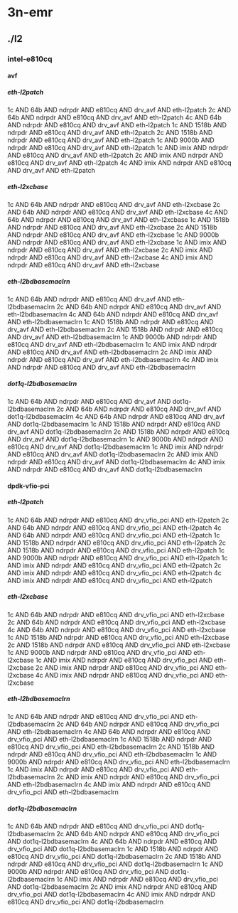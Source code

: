 # 3n-emr
## ./l2
### intel-e810cq
#### avf
##### eth-l2patch
1c AND 64b AND ndrpdr AND e810cq AND drv_avf AND eth-l2patch
2c AND 64b AND ndrpdr AND e810cq AND drv_avf AND eth-l2patch
4c AND 64b AND ndrpdr AND e810cq AND drv_avf AND eth-l2patch
1c AND 1518b AND ndrpdr AND e810cq AND drv_avf AND eth-l2patch
2c AND 1518b AND ndrpdr AND e810cq AND drv_avf AND eth-l2patch
1c AND 9000b AND ndrpdr AND e810cq AND drv_avf AND eth-l2patch
1c AND imix AND ndrpdr AND e810cq AND drv_avf AND eth-l2patch
2c AND imix AND ndrpdr AND e810cq AND drv_avf AND eth-l2patch
4c AND imix AND ndrpdr AND e810cq AND drv_avf AND eth-l2patch
##### eth-l2xcbase
1c AND 64b AND ndrpdr AND e810cq AND drv_avf AND eth-l2xcbase
2c AND 64b AND ndrpdr AND e810cq AND drv_avf AND eth-l2xcbase
4c AND 64b AND ndrpdr AND e810cq AND drv_avf AND eth-l2xcbase
1c AND 1518b AND ndrpdr AND e810cq AND drv_avf AND eth-l2xcbase
2c AND 1518b AND ndrpdr AND e810cq AND drv_avf AND eth-l2xcbase
1c AND 9000b AND ndrpdr AND e810cq AND drv_avf AND eth-l2xcbase
1c AND imix AND ndrpdr AND e810cq AND drv_avf AND eth-l2xcbase
2c AND imix AND ndrpdr AND e810cq AND drv_avf AND eth-l2xcbase
4c AND imix AND ndrpdr AND e810cq AND drv_avf AND eth-l2xcbase
##### eth-l2bdbasemaclrn
1c AND 64b AND ndrpdr AND e810cq AND drv_avf AND eth-l2bdbasemaclrn
2c AND 64b AND ndrpdr AND e810cq AND drv_avf AND eth-l2bdbasemaclrn
4c AND 64b AND ndrpdr AND e810cq AND drv_avf AND eth-l2bdbasemaclrn
1c AND 1518b AND ndrpdr AND e810cq AND drv_avf AND eth-l2bdbasemaclrn
2c AND 1518b AND ndrpdr AND e810cq AND drv_avf AND eth-l2bdbasemaclrn
1c AND 9000b AND ndrpdr AND e810cq AND drv_avf AND eth-l2bdbasemaclrn
1c AND imix AND ndrpdr AND e810cq AND drv_avf AND eth-l2bdbasemaclrn
2c AND imix AND ndrpdr AND e810cq AND drv_avf AND eth-l2bdbasemaclrn
4c AND imix AND ndrpdr AND e810cq AND drv_avf AND eth-l2bdbasemaclrn
##### dot1q-l2bdbasemaclrn
1c AND 64b AND ndrpdr AND e810cq AND drv_avf AND dot1q-l2bdbasemaclrn
2c AND 64b AND ndrpdr AND e810cq AND drv_avf AND dot1q-l2bdbasemaclrn
4c AND 64b AND ndrpdr AND e810cq AND drv_avf AND dot1q-l2bdbasemaclrn
1c AND 1518b AND ndrpdr AND e810cq AND drv_avf AND dot1q-l2bdbasemaclrn
2c AND 1518b AND ndrpdr AND e810cq AND drv_avf AND dot1q-l2bdbasemaclrn
1c AND 9000b AND ndrpdr AND e810cq AND drv_avf AND dot1q-l2bdbasemaclrn
1c AND imix AND ndrpdr AND e810cq AND drv_avf AND dot1q-l2bdbasemaclrn
2c AND imix AND ndrpdr AND e810cq AND drv_avf AND dot1q-l2bdbasemaclrn
4c AND imix AND ndrpdr AND e810cq AND drv_avf AND dot1q-l2bdbasemaclrn
#### dpdk-vfio-pci
##### eth-l2patch
1c AND 64b AND ndrpdr AND e810cq AND drv_vfio_pci AND eth-l2patch
2c AND 64b AND ndrpdr AND e810cq AND drv_vfio_pci AND eth-l2patch
4c AND 64b AND ndrpdr AND e810cq AND drv_vfio_pci AND eth-l2patch
1c AND 1518b AND ndrpdr AND e810cq AND drv_vfio_pci AND eth-l2patch
2c AND 1518b AND ndrpdr AND e810cq AND drv_vfio_pci AND eth-l2patch
1c AND 9000b AND ndrpdr AND e810cq AND drv_vfio_pci AND eth-l2patch
1c AND imix AND ndrpdr AND e810cq AND drv_vfio_pci AND eth-l2patch
2c AND imix AND ndrpdr AND e810cq AND drv_vfio_pci AND eth-l2patch
4c AND imix AND ndrpdr AND e810cq AND drv_vfio_pci AND eth-l2patch
##### eth-l2xcbase
1c AND 64b AND ndrpdr AND e810cq AND drv_vfio_pci AND eth-l2xcbase
2c AND 64b AND ndrpdr AND e810cq AND drv_vfio_pci AND eth-l2xcbase
4c AND 64b AND ndrpdr AND e810cq AND drv_vfio_pci AND eth-l2xcbase
1c AND 1518b AND ndrpdr AND e810cq AND drv_vfio_pci AND eth-l2xcbase
2c AND 1518b AND ndrpdr AND e810cq AND drv_vfio_pci AND eth-l2xcbase
1c AND 9000b AND ndrpdr AND e810cq AND drv_vfio_pci AND eth-l2xcbase
1c AND imix AND ndrpdr AND e810cq AND drv_vfio_pci AND eth-l2xcbase
2c AND imix AND ndrpdr AND e810cq AND drv_vfio_pci AND eth-l2xcbase
4c AND imix AND ndrpdr AND e810cq AND drv_vfio_pci AND eth-l2xcbase
##### eth-l2bdbasemaclrn
1c AND 64b AND ndrpdr AND e810cq AND drv_vfio_pci AND eth-l2bdbasemaclrn
2c AND 64b AND ndrpdr AND e810cq AND drv_vfio_pci AND eth-l2bdbasemaclrn
4c AND 64b AND ndrpdr AND e810cq AND drv_vfio_pci AND eth-l2bdbasemaclrn
1c AND 1518b AND ndrpdr AND e810cq AND drv_vfio_pci AND eth-l2bdbasemaclrn
2c AND 1518b AND ndrpdr AND e810cq AND drv_vfio_pci AND eth-l2bdbasemaclrn
1c AND 9000b AND ndrpdr AND e810cq AND drv_vfio_pci AND eth-l2bdbasemaclrn
1c AND imix AND ndrpdr AND e810cq AND drv_vfio_pci AND eth-l2bdbasemaclrn
2c AND imix AND ndrpdr AND e810cq AND drv_vfio_pci AND eth-l2bdbasemaclrn
4c AND imix AND ndrpdr AND e810cq AND drv_vfio_pci AND eth-l2bdbasemaclrn
##### dot1q-l2bdbasemaclrn
1c AND 64b AND ndrpdr AND e810cq AND drv_vfio_pci AND dot1q-l2bdbasemaclrn
2c AND 64b AND ndrpdr AND e810cq AND drv_vfio_pci AND dot1q-l2bdbasemaclrn
4c AND 64b AND ndrpdr AND e810cq AND drv_vfio_pci AND dot1q-l2bdbasemaclrn
1c AND 1518b AND ndrpdr AND e810cq AND drv_vfio_pci AND dot1q-l2bdbasemaclrn
2c AND 1518b AND ndrpdr AND e810cq AND drv_vfio_pci AND dot1q-l2bdbasemaclrn
1c AND 9000b AND ndrpdr AND e810cq AND drv_vfio_pci AND dot1q-l2bdbasemaclrn
1c AND imix AND ndrpdr AND e810cq AND drv_vfio_pci AND dot1q-l2bdbasemaclrn
2c AND imix AND ndrpdr AND e810cq AND drv_vfio_pci AND dot1q-l2bdbasemaclrn
4c AND imix AND ndrpdr AND e810cq AND drv_vfio_pci AND dot1q-l2bdbasemaclrn
